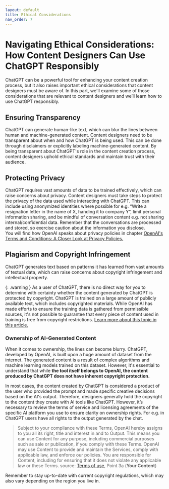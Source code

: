 ```yaml
---
layout: default
title: Ethical Considerations
nav_order: 7
---
```


# Navigating Ethical Considerations: How Content Designers Can Use ChatGPT Responsibly

ChatGPT can be a powerful tool for enhancing your content creation process, but it also raises important ethical considerations that content designers must be aware of. In this part, we'll examine some of those considerations that are relevant to content designers and we’ll learn how to use ChatGPT responsibly.

## Ensuring Transparency

ChatGPT can generate human-like text, which can blur the lines between human and machine-generated content. Content designers need to be transparent about when and how ChatGPT is being used. This can be done through disclaimers or explicitly labeling machine-generated content. By being transparent about ChatGPT's role in the content creation process, content designers uphold ethical standards and maintain trust with their audience.

## Protecting Privacy

ChatGPT requires vast amounts of data to be trained effectively, which can raise concerns about privacy. Content designers must take steps to protect the privacy of the data used while interacting with ChatGPT. This can include using anonymized identities where possible for e.g. “Write a resignation letter in the name of X, handing it to company Y”, limit personal information sharing, and be mindful of conversation content e.g. not sharing internal/confidential data. Remember that the conversations are processed and stored, so exercise caution about the information you disclose.<br>
You will find how OpenAI speaks about privacy policies in chapter [OpenAI's Terms and Conditions: A Closer Look at Privacy Policies.](https://techcommvistula.atlassian.net/wiki/spaces/TECHCOMMVI/pages/132874300/Possibilities+and+limitations+of+ChatGPT+in+terms+of+content+design#Part-4%3A-OpenAI's-Terms-and-Conditions%3A-A-Closer-Look-at-Privacy-Policies)


## Plagiarism and Copyright Infringement

ChatGPT generates text based on patterns it has learned from vast amounts of textual data, which can raise concerns about copyright infringement and intellectual property.

{: .warning }
As a user of ChatGPT, there is no direct way for you to determine with certainty whether the content generated by ChatGPT is protected by copyright. ChatGPT is trained on a large amount of publicly available text, which includes copyrighted materials. While OpenAI has made efforts to ensure the training data is gathered from permissible sources, it's not possible to guarantee that every piece of content used in training is free from copyright restrictions. [Learn more about this topic in this article.](https://theconversation.com/chatgpt-what-the-law-says-about-who-owns-the-copyright-of-ai-generated-content-200597)

### Ownership of AI-Generated Content

When it comes to ownership, the lines can become blurry. ChatGPT, developed by OpenAI, is built upon a huge amount of dataset from the internet. The generated content is a result of complex algorithms and machine learning models trained on this dataset. However, it's essential to understand that while **the tool itself belongs to OpenAI, the content produced by ChatGPT does not have inherent copyright protection.**

In most cases, the content created by ChatGPT is considered a product of the user who provided the prompt and made specific creative decisions based on the AI's output. Therefore, designers generally hold the copyright to the content they create with AI tools like ChatGPT. However, it’s necessary to review the terms of service and licensing agreements of the specific AI platform you use to ensure clarity on ownership rights. For e.g. in ChatGPT users have all rights to the output generated by the chat.

>Subject to your compliance with these Terms, OpenAI hereby assigns to you all its right, title and interest in and to Output. This means you can use Content for any purpose, including commercial purposes such as sale or publication, if you comply with these Terms. OpenAI may use Content to provide and maintain the Services, comply with applicable law, and enforce our policies. You are responsible for Content, including for ensuring that it does not violate any applicable law or these Terms.
>source: [Terms of use](https://openai.com/policies/terms-of-use), Point 3a (**Your Content**)

Remember to stay up-to-date with current copyright regulations, which may also vary depending on the region you live in.
